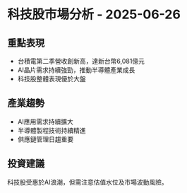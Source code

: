 # 科技股市場分析 - 2025-06-26

## 重點表現
- 台積電第二季營收創新高，達新台幣6,081億元
- AI晶片需求持續強勁，推動半導體產業成長
- 科技股整體表現優於大盤

## 產業趨勢
- AI應用需求持續擴大
- 半導體製程技術持續精進
- 供應鏈管理日趨重要

## 投資建議
科技股受惠於AI浪潮，但需注意估值水位及市場波動風險。